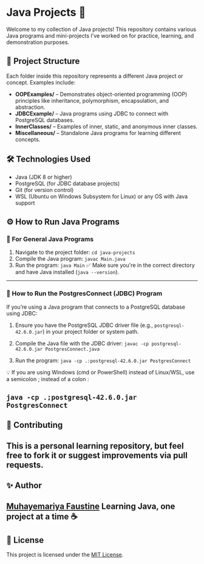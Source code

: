 # Java Projects 🚀

Welcome to my collection of Java projects! This repository contains various Java programs and mini-projects I’ve worked on for practice, learning, and demonstration purposes.

## 📁 Project Structure

Each folder inside this repository represents a different Java project or concept. Examples include:

- **OOPExamples/** – Demonstrates object-oriented programming (OOP) principles like inheritance, polymorphism, encapsulation, and abstraction.
- **JDBCExample/** – Java programs using JDBC to connect with PostgreSQL databases.
- **InnerClasses/** – Examples of inner, static, and anonymous inner classes.
- **Miscellaneous/** – Standalone Java programs for learning different concepts.

## 🛠️ Technologies Used

- Java (JDK 8 or higher)
- PostgreSQL (for JDBC database projects)
- Git (for version control)
- WSL (Ubuntu on Windows Subsystem for Linux) or any OS with Java support

## ⚙️ How to Run Java Programs
### 🔹 For General Java Programs

1. Navigate to the project folder:
   `cd java-projects`
2. Compile the Java program:
    `javac Main.java`
3. Run the program:
    `java Main`
✅ Make sure you're in the correct directory and have Java installed (`java --version`).
---
### 🐘 How to Run the PostgresConnect (JDBC) Program
If you’re using a Java program that connects to a PostgreSQL database using JDBC:

1. Ensure you have the PostgreSQL JDBC driver file (e.g., `postgresql-42.6.0.jar`) in your project folder or system path.

2. Compile the Java file with the JDBC driver:
    `javac -cp postgresql-42.6.0.jar PostgresConnect.java`
3. Run the program:
    ```java -cp .:postgresql-42.6.0.jar PostgresConnect```

💡 If you are using Windows (cmd or PowerShell) instead of Linux/WSL, use a semicolon ; instead of a colon :

```java -cp .;postgresql-42.6.0.jar PostgresConnect```
---
## 🙌 Contributing
This is a personal learning repository, but feel free to fork it or suggest improvements via pull requests.
--- 
## ✨ Author
[Muhayemariya Faustine](@faustine-van)
Learning Java, one project at a time ☕
---
## 📜 License
This project is licensed under the [MIT License](https://github.com/faustine-van/java-projects?tab=License-1-ov-file).